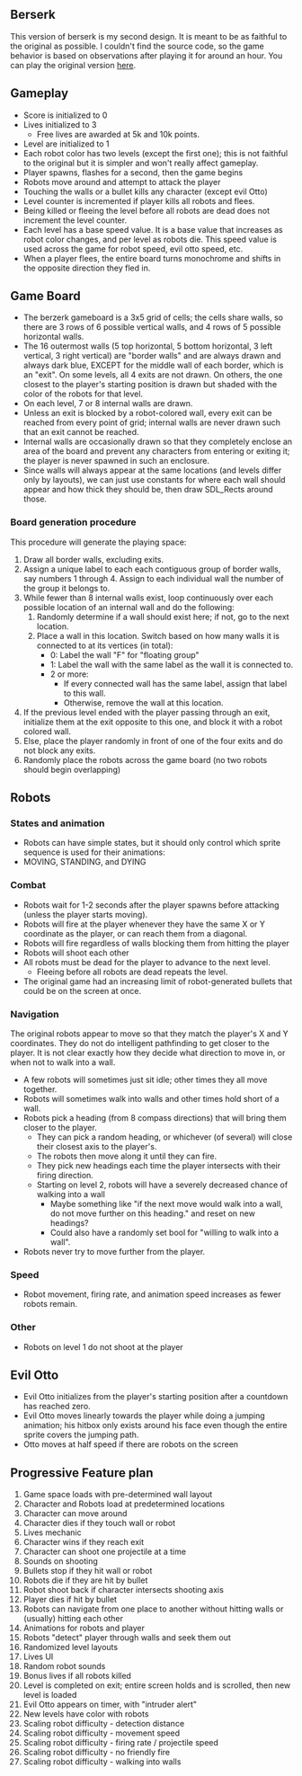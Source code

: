 Berserk
---
This version of berserk is my second design. It is meant to be as faithful to the original as possible. I couldn't find the source code, so the game behavior is based on observations 
after playing it for around an hour. You can play the original version [here](https://archive.org/details/arcade_berzerk).
## Gameplay
- Score is initialized to 0
- Lives initialized to 3
    - Free lives are awarded at 5k and 10k points. 
- Level are initialized to 1
- Each robot color has two levels (except the first one); this is not faithful to the original but it is simpler and won't really affect gameplay. 
- Player spawns, flashes for a second, then the game begins
- Robots move around and attempt to attack the player
- Touching the walls or a bullet kills any character (except evil Otto)
- Level counter is incremented if player kills all robots and flees. 
- Being killed or fleeing the level before all robots are dead does not increment the level counter.
- Each level has a base speed value. It is a base value that increases as robot color changes, and per level as robots die. This speed value is used across the game for robot speed, evil otto speed, etc.  
- When a player flees, the entire board turns monochrome and shifts in the opposite direction they fled in. 

## Game Board
- The berzerk gameboard is a 3x5 grid of cells; the cells share walls, so there are 3 rows of 6 possible vertical walls, and 4 rows of 5 possible horizontal walls. 
- The 16 outermost walls (5 top horizontal, 5 bottom horizontal, 3 left vertical, 3 right vertical) are "border walls" and are always drawn and always dark blue, 
  EXCEPT for the middle wall of each border, which is an "exit". On some levels, all 4 exits are not drawn. On others, the one closest to the player's starting position is drawn
  but shaded with the color of the robots for that level.
- On each level, 7 or 8 internal walls are drawn. 
- Unless an exit is blocked by a robot-colored wall, every exit can be reached from every point of grid; internal walls are never drawn such that an exit cannot be reached.
- Internal walls are occasionally drawn so that they completely enclose an area of the board and prevent any characters from entering or exiting it; the player is never spawned in
  such an enclosure.
- Since walls will always appear at the same locations (and levels differ only by layouts), we can just use constants for where each wall should appear and how thick they should be,
  then draw SDL_Rects around those. 
### Board generation procedure
This procedure will generate the playing space:
1. Draw all border walls, excluding exits. 
1. Assign a unique label to each each contiguous group of border walls, say numbers 1 through 4. Assign to each individual wall the number of the group it belongs to. 
1. While fewer than 8 internal walls exist, loop continuously over each possible location of an internal wall and do the following:
    1. Randomly determine if a wall should exist here; if not, go to the next location.
    1. Place a wall in this location. Switch based on how many walls it is connected to at its vertices (in total):
        - 0: Label the wall "F" for "floating group" 
        - 1: Label the wall with the same label as the wall it is connected to.
        - 2 or more:
            - If every connected wall has the same label, assign that label to this wall.
            - Otherwise, remove the wall at this location. 
1. If the previous level ended with the player passing through an exit, initialize them at the exit opposite to this one, and block it with a robot colored wall.
1. Else, place the player randomly in front of one of the four exits and do not block any exits. 
1. Randomly place the robots across the game board (no two robots should begin overlapping)

## Robots
### States and animation
- Robots can have simple states, but it should only control which sprite sequence is used for their animations:
 - MOVING, STANDING, and DYING
### Combat
- Robots wait for 1-2 seconds after the player spawns before attacking (unless the player starts moving). 
- Robots will fire at the player whenever they have the same X or Y coordinate as the player, or can reach them from a diagonal. 
- Robots will fire regardless of walls blocking them from hitting the player
- Robots will shoot each other
- All robots must be dead for the player to advance to the next level.
    - Fleeing before all robots are dead repeats the level.
- The original game had an increasing limit of robot-generated bullets that could be on the screen at once. 
### Navigation
The original robots appear to move so that they match the player's X and Y coordinates. They do not do intelligent pathfinding to get closer to the player. It is not clear
exactly how they decide what direction to move in, or when not to walk into a wall. 
- A few robots will sometimes just sit idle; other times they all move together. 
- Robots will sometimes walk into walls and other times hold short of a wall. 
- Robots pick a heading (from 8 compass directions) that will bring them closer to the player.
    - They can pick a random heading, or whichever (of several) will close their closest axis to the player's.
    - The robots then move along it until they can fire. 
    - They pick new headings each time the player intersects with their firing direction. 
    - Starting on level 2, robots will have a severely decreased chance of walking into a wall
        - Maybe something like "if the next move would walk into a wall, do not move further on this heading." and reset on new headings?
        - Could also have a randomly set bool for "willing to walk into a wall".  
- Robots never try to move further from the player.  
### Speed
- Robot movement, firing rate, and animation speed increases as fewer robots remain. 
### Other
- Robots on level 1 do not shoot at the player

## Evil Otto
- Evil Otto initializes from the player's starting position after a countdown has reached zero.
- Evil Otto moves linearly towards the player while doing a jumping animation; his hitbox only exists around his face even though the entire sprite covers
  the jumping path. 
- Otto moves at half speed if there are robots on the screen

## Progressive Feature plan
1. Game space loads with pre-determined wall layout
1. Character and Robots load at predetermined locations
1. Character can move around
1. Character dies if they touch wall or robot
1. Lives mechanic
1. Character wins if they reach exit
1. Character can shoot one projectile at a time 
1. Sounds on shooting
1. Bullets stop if they hit wall or robot
1. Robots die if they are hit by bullet
1. Robot shoot back if character intersects shooting axis
1. Player dies if hit by bullet
1. Robots can navigate from one place to another without hitting walls or (usually) hitting each other
1. Animations for robots and player
1. Robots "detect" player through walls and seek them out
1. Randomized level layouts
1. Lives UI
1. Random robot sounds
1. Bonus lives if all robots killed
1. Level is completed on exit; entire screen holds and is scrolled, then new level is loaded
1. Evil Otto appears on timer, with "intruder alert"
1. New levels have color with robots
1. Scaling robot difficulty - detection distance
1. Scaling robot difficulty - movement speed
1. Scaling robot difficulty - firing rate / projectile speed
1. Scaling robot difficulty - no friendly fire
1. Scaling robot difficulty - walking into walls 
